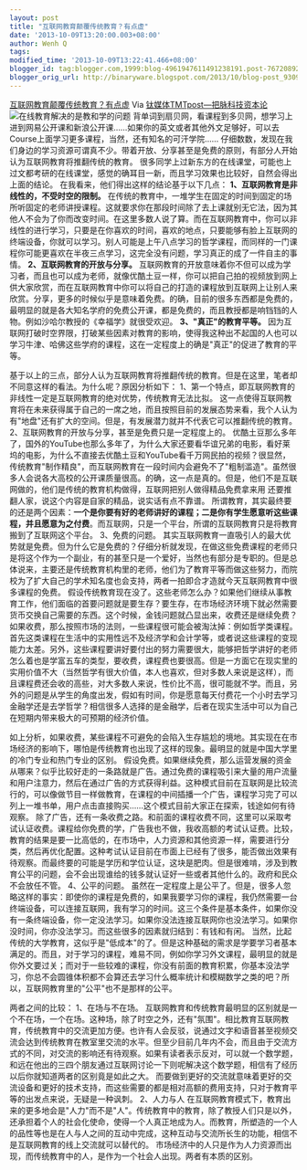 ```yaml
---
layout: post
title: "互联网教育颠覆传统教育？有点虚"
date: '2013-10-09T13:20:00.003+08:00'
author: Wenh Q
tags:
modified_time: '2013-10-09T13:22:41.466+08:00'
blogger_id: tag:blogger.com,1999:blog-4961947611491238191.post-7672089256128657764
blogger_orig_url: http://binaryware.blogspot.com/2013/10/blog-post_9309.html
---
```

[互联网教育颠覆传统教育？有点虚](http://www.tmtpost.com/69593.html)
Via [钛媒体TMTpost—把脉科技资本论](http://www.tmtpost.com/)
![在线教育解决的是教和学的问题](http://www.tmtpost.com/wp-content/uploads/2013/08/137774733966-560x330.jpg "在线教育解决的是教和学的问题")
背单词到扇贝网，看课程到多贝网，想学习上进到网易公开课和新浪公开课……如果你的英文或者其他外文足够好，可以去Course上面学习更多课程，当然，还有知名的可汗学院……
仔细数数，发现在我们身边的学习资源可谓真不少。带着开放、分享甚至是免费的原则，有部分人开始认为互联网教育将推翻传统的教育。
很多同学上过新东方的在线课堂，可能也上过文都考研的在线课堂，感觉的确耳目一新，而且学习效果也比较好，自然会得出上面的结论。
在我看来，他们得出这样的结论基于以下几点：
**1、互联网教育是非线性的，不受时空的限制。**
在传统的教育中，一堆学生在固定的时间到固定的场所听固定的老师讲授课程。这就要求你在那段时间除了去上课就别无它法，因为其他人不会为了你而改变时间。在这里多数人说了算。而在互联网教育中，你可以非线性的进行学习，只要是在你喜欢的时间，喜欢的地点，只要能够有脸上互联网的终端设备，你就可以学习。别人可能是上午八点学习的哲学课程，而同样的一门课程你可能更喜欢在半夜三点学习，这完全没有问题，学习真正的成了一件自主的事情。
**2、互联网教育的开放与分享。**
互联网教育的开放意味着你不但可以成为学习者，而且也可以成为老师，就像优酷土豆一样，你可以把自己拍的视频放到网上供大家欣赏，而在互联网教育中你可以将自己的打造的课程放到互联网上让别人来欣赏。分享，更多的时候似乎是意味着免费。的确，目前的很多东西都是免费的，最明显的就是各大知名学府的免费公开课，都是免费的，而且教授都是响铛铛的人物。例如沙哈尔教授的《幸福学》就很受欢迎。
**3、"真正"的教育平等。**
因为互联网打破时空界限，打破某些因素对教育的影响，使得我这种出不起国的人也可以学习牛津、哈佛这些学府的课程，这在一定程度上的确是"真正"的促进了教育的平等。

基于以上的三点，部分人认为互联网教育将推翻传统的教育。但是在这里，笔者却不同意这样的看法。为什么呢？原因分析如下：
1、第一个特点，即互联网教育的非线性一定是互联网教育的绝对优势，传统教育无法比拟。
这一点使得互联网教育将在未来获得属于自己的一席之地，而且按照目前的发展态势来看，我个人认为有"地盘"还有扩大的空间。但是，有发展潜力就并不代表它可以推翻传统的教育。
2、互联网教育的开放与分享，甚至是免费只是一定程度上的。
优酷土豆那么多年了，国外的YouTube也那么多年了，为什么大家还要看华谊兄弟的电影，看好莱坞的电影，为什么不直接去优酷土豆和YouTube看千万网民拍的视频？很显然，传统教育"制作精良"，而互联网教育在一段时间内会避免不了"粗制滥造"。虽然很多人会说各大高校的公开课质量很高。的确，这一点是真的。但是，他们不是互联网做的，他们是传统的教育机构做得，互联网把别人做得精品免费拿来用
还要推翻人家，说这个内容是自家的精品，说实话有点不靠谱。
所谓教育，其实最终要的还是两个因素：**一个是你要有好的老师讲好的课程；二是你有学生愿意听这些课程，并且愿意为之付费**。而互联网，只是一个平台，所谓的互联网教育只是将教育搬到了互联网这个平台。
3、免费的问题。
其实互联网教育一直吸引人的最大优势就是免费。但为什么它是免费的？仔细分析就发现，在做这些免费课程的老师只是将这个作为一个副业，有的甚至只是一个爱好，当然也有部分是专职的。但是总体说来，主要还是传统教育机构里的老师，他们为了教育平等而做这些努力，而院校为了扩大自己的学术知名度也会支持，两者一拍即合才造就今天互联网教育中很多课程的免费。
假设传统教育现在没了。这些老师怎么办？如果他们继续从事教育工作，他们面临的首要问题就是要生存？要生存，在市场经济环境下就必然需要货币交换自己需要的东西。这个时候，金钱问题就凸显出来，收费还是继续免费？
如果收费，那么按照市场的法则，一些课程很可能会被淘汰掉：例如哲学类课程。首先这类课程在生活中的实用性远不及经济学和会计学等，或者说这些课程的变现能力太差。另外，这些课程要讲好要付出的努力需要很大，能够把哲学讲好的老师怎么着也是学富五车的类型，要收费，课程费也要很高。但是一方面它在现实里的实用价值不大（当然哲学有很大价值，本人也喜欢，但对多数人来说是这样），而且课程费还会收的高些，对大多数人来说，性价比不高，很可能就不学。而且，另外的问题是从学生的角度出发，假如有时间，你是愿意每天付费花一个小时去学习金融学还是去学哲学？相信很多人选择的是金融学，后者在现实生活中可以为自己在短期内带来极大的可预期的经济价值。

如上分析，如果收费，某些课程不可避免的会陷入生存尴尬的境地。其实现在在市场经济的影响下，哪怕是传统教育也出现了这样的现象。最明显的就是中国大学里的冷门专业和热门专业的区别。
假设免费。如果继续免费，那么运营发展的资金从哪来？似乎比较好走的一条路就是广告。通过免费的课程吸引来大量的用户流量和用户注意力，然后在通过广告的方式获得利益。这种模式目前在互联网是比较流行的，可以像做节目一样做教育，在课程的中间插播一个广告，课程学习完了可以列上一堆书单，用户点击直接购买……这个模式目前大家正在探索，钱途如何有待观察。
除了广告，还有一条收费之路。和前面的课程收费不同，这里可以采取考试认证收费。课程给你免费的学，广告我也不做，我收高额的考试认证费。比较，教育的结果是要一比高低的，在市场中，人力资源和其他资源一样，需要进行分类，然后再优化配置。这种考试认证目前在市面上已经有了很多，能否做出效果有待观察。而最终要的可能是学历和学位认证，这块是肥肉。但是很难啃，涉及到教育公平的问题，会不会出现谁给的钱多就认证好一些或者其他什么的。政府和民众不会放任不管。
4、公平的问题。
虽然在一定程度上是公平了。但是，很多人忽略这样的事实：即使你的课程是免费的，如果我要学习你的课程，我仍然需要一台终端设备，可以连接互联网，我有学习的时间。这三个条件是基本条件，如果你没有一条终端设备，你一定没法学习。如果你没法连接互联网你也没法学习。如果你没时间，你亦没法学习。而这些很多的因素就归结到：有钱和有闲。
当然，比起传统的大学教育，这似乎是"低成本"的了。但是这种基础的需求是学要学习者基本满足的。而且，对于学习的课程，难易不同，例如你学习外文课程，最明显的就是你外文要过关；而对于一些较难的课程，你没有前面的教育积累，你基本没法学习，你总不会圆锥体积都不会算还去学习什么概率统计和模糊数学之类的吧？所以，互联网教育里的"公平"也不是那样的公平。

两者之间的比较：
1、在场与不在场。
互联网教育和传统教育最明显的区别就是一个不在场，一个在场。这种场，除了时空之外，还有"氛围"。相比教育互联网教育，传统教育中的交流更加方便。也许有人会反驳，说通过文字和语音甚至视频交流会达到传统教育在教室里交流的水平。但至少目前几年内不会，而且由于交流方式的不同，对交流的影响还有待观察。如果有读者表示反对，可以就一个数学题，和远在他出的三四个朋友通过互联网讨论一下则呢解决这个数学题，相信有了经历以后你就知道两者的区别竟是如此之大。
而要做到更好的交流就意味着更好的交流设备和更好的技术支持，而这些需要的都是相对高额的费用支持，只对于教育平等的出发点来说，无疑是一种讽刺。
2、人力与人
在互联网教育模式下，教育出来的更多地会是"人力"而不是"人"。传统教育中的教育，除了教授人们只是以外，还承担着个人的社会化使命，使得一个人真正地成为人。而教育，所塑造的一个人的品性等也是在人与人之间的互动中完成，这种互动与交流所长生的功能，相信不是互联网教育的线上交流就可以替代的。
市场经济中的人只是作为人力资源而出现，而传统教育中的人，是作为一个社会人出现。两者有本质的区别。
